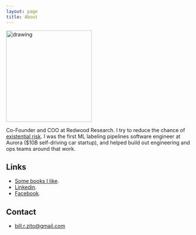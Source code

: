 ```yaml
---
layout: page
title: About
---
```


<img src="https://github.com/BillZito/billzito.github.io/blob/master/assets/bill_headshot.jpeg?raw=true" alt="drawing" width="233" height="250"/>

Co-Founder and COO at Redwood Research. I try to reduce the chance of [existential risk](https://en.wikipedia.org/wiki/Global_catastrophic_risk). I was the first ML labeling pipelines software engineer at Aurora ($10B self-driving car startup), and helped build out engineering and ops teams around that work.


## Links
* [Some books I like](https://www.goodreads.com/review/list/107138592-bill-zito?shelf=five-stars&view=table).
* [Linkedin](https://www.linkedin.com/in/billzito/).
* [Facebook](https://www.facebook.com/billzito8/).


## Contact
* bill.r.zito@gmail.com
